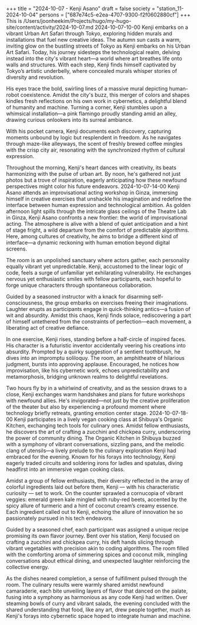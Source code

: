 +++
title = "2024-10-07 - Kenji Asano"
draft = false
society = "station_11-2024-10-04"
persons = ["687e74c5-e2ea-4707-9300-f2f0602880cf"]
+++
This is /Users/joonheekim/Projects/hugo/my-hugo-site/content/activity/2024-10-07.md
2024-10-07-10-00
Kenji embarks on a vibrant Urban Art Safari through Tokyo, exploring hidden murals and installations that fuel new creative ideas.
The autumn sun casts a warm, inviting glow on the bustling streets of Tokyo as Kenji embarks on his Urban Art Safari. Today, his journey sidesteps the technological realm, delving instead into the city's vibrant heart—a world where art breathes life onto walls and structures. With each step, Kenji finds himself captivated by Tokyo’s artistic underbelly, where concealed murals whisper stories of diversity and revolution.

His eyes trace the bold, swirling lines of a massive mural depicting human-robot coexistence. Amidst the city's buzz, this merger of colors and shapes kindles fresh reflections on his own work in cybernetics, a delightful blend of humanity and machine. Turning a corner, Kenji stumbles upon a whimsical installation—a pink flamingo proudly standing amid an alley, drawing curious onlookers into its surreal ambiance.

With his pocket camera, Kenji documents each discovery, capturing moments unbound by logic but resplendent in freedom. As he navigates through maze-like alleyways, the scent of freshly brewed coffee mingles with the crisp city air, resonating with the synchronized rhythm of cultural expression.

Throughout the morning, Kenji's heart dances with creativity, its beats harmonizing with the pulse of urban art. By noon, he's gathered not just photos but a trove of inspiration, eagerly anticipating how these newfound perspectives might color his future endeavors.
2024-10-07-14-00
Kenji Asano attends an improvisational acting workshop in Ginza, immersing himself in creative exercises that unshackle his imagination and redefine the interface between human expression and technological ambition.
As golden afternoon light spills through the intricate glass ceilings of the Theatre Lab in Ginza, Kenji Asano confronts a new frontier: the world of improvisational acting. The atmosphere is alive with a blend of quiet anticipation and a hint of stage fright, a wild departure from the comfort of predictable algorithms. Here, among cultures of creativity, he aims to bridge a different kind of interface—a dynamic reckoning with human emotion beyond digital screens.

The room is an unpolished sanctuary where actors gather, each personality equally vibrant yet unpredictable. Kenji, accustomed to the linear logic of code, feels a surge of unfamiliar yet exhilarating vulnerability. He exchanges nervous yet enthusiastic smiles with fellow participants, each hopeful to forge unique characters through spontaneous collaboration.

Guided by a seasoned instructor with a knack for disarming self-consciousness, the group embarks on exercises freeing their imaginations. Laughter erupts as participants engage in quick-thinking antics—a fusion of wit and absurdity. Amidst this chaos, Kenji finds solace, rediscovering a part of himself untethered from the constraints of perfection—each movement, a liberating act of creative defiance.

In one exercise, Kenji rises, standing before a half-circle of inspired faces. His character is a futuristic inventor accidentally veering his creations into absurdity. Prompted by a quirky suggestion of a sentient toothbrush, he dives into an impromptu soliloquy. The room, an amphitheatre of hilarious judgment, bursts into approving applause. Encouraged, he notices how improvisation, like his cybernetic work, echoes unpredictability and metamorphosis, bridging unknown realms to delightful revelations.

Two hours fly by in a whirlwind of creativity, and as the session draws to a close, Kenji exchanges warm handshakes and plans for future workshops with newfound allies. He's invigorated—not just by the creative proliferation of the theater but also by experiencing a profound moment where technology briefly retreats, granting emotion center stage.
2024-10-07-18-00
Kenji participates in a lively vegan cooking class at Shibuya's Organic Kitchen, exchanging tech tools for culinary ones. Amidst fellow enthusiasts, he discovers the art of crafting a zucchini and chickpea curry, underscoring the power of community dining.
The Organic Kitchen in Shibuya buzzed with a symphony of vibrant conversations, sizzling pans, and the melodic clang of utensils—a lively prelude to the culinary exploration Kenji had embraced for the evening. Known for his forays into technology, Kenji eagerly traded circuits and soldering irons for ladles and spatulas, diving headfirst into an immersive vegan cooking class.

Amidst a group of fellow enthusiasts, their diversity reflected in the array of colorful ingredients laid out before them, Kenji — with his characteristic curiosity — set to work. On the counter sprawled a cornucopia of vibrant veggies: emerald green kale mingled with ruby-red beets, accented by the spicy allure of turmeric and a hint of coconut cream’s creamy essence. Each ingredient called out to Kenji, echoing the allure of innovation he so passionately pursued in his tech endeavors.

Guided by a seasoned chef, each participant was assigned a unique recipe promising its own flavor journey. Bent over his station, Kenji focused on crafting a zucchini and chickpea curry, his deft hands slicing through vibrant vegetables with precision akin to coding algorithms. The room filled with the comforting aroma of simmering spices and coconut milk, mingling conversations about ethical dining, and unexpected laughter reinforcing the collective energy. 

As the dishes neared completion, a sense of fulfillment pulsed through the room. The culinary results were warmly shared amidst newfound camaraderie, each bite unveiling layers of flavor that danced on the palate, fusing into a symphony as harmonious as any code Kenji had written. Over steaming bowls of curry and vibrant salads, the evening concluded with the shared understanding that food, like any art, drew people together, much as Kenji's forays into cybernetic space hoped to integrate human and machine.
